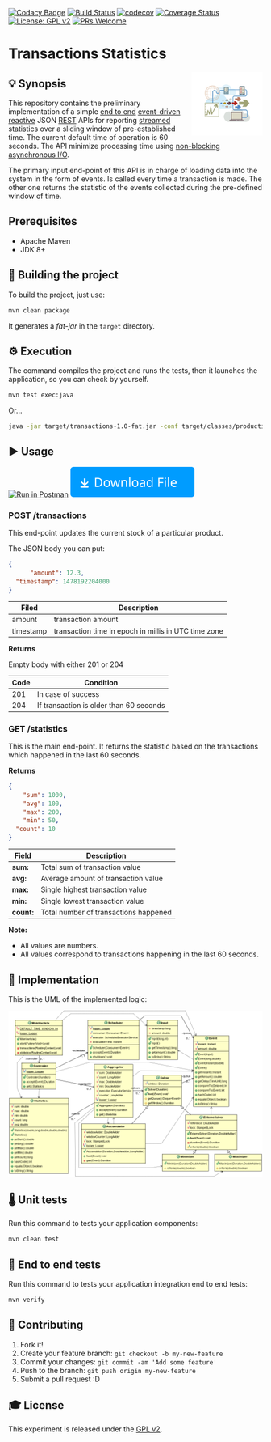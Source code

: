 [![Codacy Badge](https://api.codacy.com/project/badge/Grade/7e7b4472a8d342e3839dd70cbc600838)](https://www.codacy.com/app/cmr/workbook?utm_source=github.com&amp;utm_medium=referral&amp;utm_content=crgz/workbook&amp;utm_campaign=Badge_Grade)
[![Build Status](https://travis-ci.org/crgz/transactions.svg?branch=master)](https://travis-ci.org/crgz/transactions)
[![codecov](https://codecov.io/gh/crgz/transactions/branch/master/graph/badge.svg)](https://codecov.io/gh/crgz/transactions)
[![Coverage Status](https://coveralls.io/repos/github/crgz/transactions/badge.svg?branch=master)](https://coveralls.io/github/crgz/transactions?branch=master)
[![License: GPL v2](https://img.shields.io/badge/License-GPL%20v2-blue.svg)](https://www.gnu.org/licenses/old-licenses/gpl-2.0.en.html)
[![PRs Welcome](https://img.shields.io/badge/PRs-welcome-brightgreen.svg?style=flat-square)](http://makeapullrequest.com)


# Transactions Statistics
<img src="./doc/icons/streaming-icon.jpg?raw=true" width="20%" align="right" style="border:20px solid white">

## 💡 Synopsis

This repository contains the preliminary implementation of a simple [end to end](https://en.wikipedia.org/wiki/End-to-end_principle) [event-driven](https://en.wikipedia.org/wiki/Event-driven_programming) [reactive](https://en.wikipedia.org/wiki/Reactive_programming) JSON [REST](https://en.wikipedia.org/wiki/Representational_state_transfer) APIs for reporting [streamed](https://en.wikipedia.org/wiki/Event_stream_processing) statistics over a sliding window of pre-established time. The current default time of operation is 60 seconds. The API minimize processing time using [non-blocking asynchronous I/O](https://en.wikipedia.org/wiki/Asynchronous_I/O).

The primary input end-point of this API is in charge of loading data into the system in the form of events. Is called every time a transaction is made. The other one returns the statistic of the events collected during the pre-defined window of time. 

## Prerequisites

* Apache Maven
* JDK 8+

## 💾 Building the project

To build the project, just use:
```bash
mvn clean package
```
It generates a _fat-jar_ in the `target` directory.
## ⚙️ Execution
The command compiles the project and runs the tests, then  it launches the application, so you can check by yourself.

```bash
mvn test exec:java
```
Or...
```bash
java -jar target/transactions-1.0-fat.jar -conf target/classes/production-config.json
```
## ▶️ Usage
[![Run in Postman](https://run.pstmn.io/button.svg)](https://app.getpostman.com/run-collection/73a0c326f4f0d15061d1) [![Download Collection](doc/icons/download1.svg)](doc/Transactions-API.postman_collection.json)

### POST /transactions
This end-point updates the current stock of a particular product. 

The JSON body you can put:

```json
{
      "amount": 12.3,
  "timestamp": 1478192204000
}
```

| Filed     | Description                                          |
|-----------|------------------------------------------------------|
| amount    | transaction amount                                   |
| timestamp | transaction time in epoch in millis in UTC time zone |

**Returns**

Empty body with either 201 or 204

| Code   | Condition                               |
|--------|-----------------------------------------|
|   201  | In case of success                      |
|   204  | If transaction is older than 60 seconds |

### GET /statistics

This is the main end-point. It returns the statistic based on the transactions which happened in the last 60
seconds.

**Returns**

```json
{
    "sum": 1000,
    "avg": 100,
    "max": 200,
    "min": 50,
  "count": 10
}
```

| Field     | Description                           |
|-----------|---------------------------------------|
|**sum:**   | Total sum of transaction value        |
|**avg:**   | Average  amount of transaction value  |
|**max:**   | Single highest transaction value      | 
|**min:**   | Single lowest transaction value       |
|**count:** | Total number of transactions happened |

**Note:**
* All values are numbers.
* All values correspond to transactions happening in the last 60 seconds.

## 🚅 Implementation
This is the UML of the implemented logic:

![classes](doc/classes.png)

## 🌡 Unit tests
Run this command to tests your application components:

```bash
mvn clean test
```
## 🏁 End to end tests
Run this command to tests your application integration end to end tests:

```bash
mvn verify
```
## 🎁 Contributing

1. Fork it!
2. Create your feature branch: `git checkout -b my-new-feature`
3. Commit your changes: `git commit -am 'Add some feature'`
4. Push to the branch: `git push origin my-new-feature`
5. Submit a pull request :D

## 🎓 License
This experiment is released under the [GPL v2](https://www.gnu.org/licenses/old-licenses/gpl-2.0.en.html).
